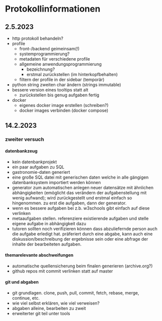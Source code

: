 # Protokollinformationen

## 2.5.2023

- http protokoll behandeln?
- profile
  - front-/backend geimeinsam(!)
  - systemprogrammierung?
  - metadaten für verschiedene profile
  - allgemeine anwendungsprogrammierung
    - bezeichnung?
    - erstmal zurückstellen (im hinterkopfbehalten)
  - filtern der profile in der sidebar (temporär)
- python string zweiten char ändern (strings immutable)
- bessere version eines tooltips statt alt
  - zurückstellen bis genug aufgaben fertig
- docker
  - eigenes docker image erstellen (schreiben?)
  - docker images verbinden (docker compose)

## 14.2.2023

### zweiter versuch

#### datenbankzeug

- kein datenbankprojekt
- ein paar aufgaben zu SQL
- gastronomie-daten generiert
- eine große SQL datei mit generischen daten welche in alle gängigen datenbanksystem importiert werden können
- generator zum automatischen anlegen neuer datensätze mit ähnlichen abhängigkeiten (emöglicht das verändern der aufgabenstellung mit wenig aufwand); wird zurückgestellt und erstmal einfach so hingenommen. zu erst die aufgaben, dann der generator.
- wenn es bessere aufgaben bei z.b. w3schools gibt einfach auf diese verlinken
- metaaufgaben stellen. referenziere existierende aufgaben und stelle eigene aufgabe in abhängigkeit dazu
- tutoren sollten noch verifizieren können dass abzuliefernde person auch die aufgabe erledigt hat. präferiert durch eine abgabe, kann auch eine diskussion/beschreibung der ergebnisse sein oder eine abfrage der inhalte der bearbeiteten aufgaben.

#### themarelevante abschweifungen

- automatische quellensicherung beim finalen generieren (archive.org?)
- github repos mit commit verlinken statt auf master

#### git und abgaben

- git grundlagen. clone, push, pull, commit, fetch, rebase, merge, continue, etc.
- wie viel selbst erklären, wie viel verweisen?
- abgaben alleine, bearbeiten zu zweit
- erweiterter git teil unter tools

